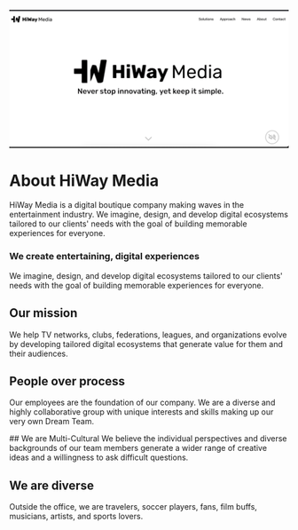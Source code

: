 ![Logo](https://github.com/HiWay-Media/.github/blob/main/profile/.images/hwm.png)

# About HiWay Media

HiWay Media is a digital boutique company making waves in the entertainment industry. We imagine, design, and develop digital ecosystems tailored to our clients' needs with the goal of building memorable experiences for everyone.

### We create entertaining, digital experiences
We imagine, design, and develop digital ecosystems tailored to our clients' needs with the goal of building memorable experiences for everyone.

## Our mission
We help TV networks, clubs, federations, leagues, and organizations evolve by developing tailored digital ecosystems that generate value for them and their audiences.


## People over process
Our employees are the foundation of our company. We are a diverse and highly collaborative group with unique interests and skills making up our very own Dream Team.

## We are Multi-Cultural
We believe the individual perspectives and diverse backgrounds of our team members generate a wider range of creative ideas and a willingness to ask difficult questions.

## We are diverse
Outside the office, we are travelers, soccer players, fans, film buffs, musicians, artists, and sports lovers.